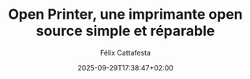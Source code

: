 ---
layout: post
title: "Open Printer, une imprimante open source simple et réparable"
link: "https://www.macg.co/materiel/2025/09/open-printer-une-imprimante-open-source-simple-et-reparable-304009"
author: Félix Cattafesta
published_date: 29/09/2025
description: "Vous en avez marre du manque de fiabilité de votre imprimante, des cartouches onéreuses et craignez d’éventuelles failles de sécurité ? Un autre monde existe, ou tout du moins existera bientôt : Open Printer. Ce projet vise à simplifier le concept d’imprimante avec un modèle open source facile à utiliser et à réparer. Le projet a été partagé sur Crowd Supply, où on peut lire que l’accessoire se base sur un petit Raspberry Pi Zero W s’occupant de toute la partie calculs."
language: fr
categories: "articles"
tags: "numérique open-source"
og-tags: "numérique open-source"
date: "2025-09-29T17:38:47+02:00"
permalink: /:categories/:year/:month/:day/:title/
---